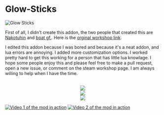 # Glow-Sticks

![Glow Sticks](https://media.discordapp.net/attachments/805660223020072973/1102448440467783750/Glow_Sticks.png)

First of all, I didn't create this addon, the two people that created this are [Nakotuhin](https://steamcommunity.com/profiles/76561198000792947) and [boat gf.](https://steamcommunity.com/profiles/76561198008697129). Here is the [orginal workshop link](https://steamcommunity.com/sharedfiles/filedetails/?id=121438260).

I edited this addon because I was bored and because it's a neat addon, and lua errors are annoying. I added more customization options. I worked pretty hard to get this working for a person that has little lua knowlage. I hope some people enjoy this and please feel free to make a pull request, open a new issue, or comment on the steam workshop page. I am always willing to help when I have the time.

<p align="center">
  <br>
  <img src="https://media.discordapp.net/attachments/805660223020072973/1102451911552159744/Text_layer_1.png">
  <br>
  <img src="https://media.discordapp.net/attachments/805660223020072973/1102455276856164402/Screenshot_2023-04-30_213122.png">
  <br> 
  <img src="https://media.discordapp.net/attachments/805660223020072973/1102460921818906704/Text_layer_1.png">
  <br>
</p>

[![Video 1 of the mod in action](https://img.youtube.com/vi/kkcDjL3PImI/0.jpg)](https://www.youtube.com/watch?v=kkcDjL3PImI)
[![Video 2 of the mod in action](https://img.youtube.com/vi/MJugLm7j-uc/0.jpg)](https://www.youtube.com/watch?v=MJugLm7j-uc)
